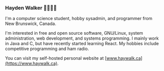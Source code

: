 ### Hayden Walker 💾🔧🌐🐧

I'm a computer science student, hobby sysadmin, and programmer from New Brunswick, Canada. 

I'm interested in free and open source software, GNU/Linux, system administration, web development, and systems programming. I mainly work in Java and C, but have recently started learning React. My hobbies include competitive programming and ham radio. 

You can visit my self-hosted personal website at [www.haywalk.ca](https://www.haywalk.ca).

